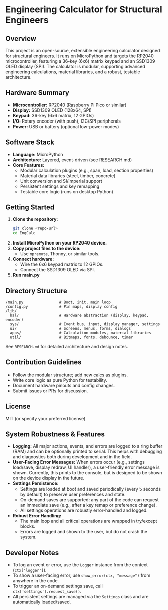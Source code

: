# Engineering Calculator for Structural Engineers

## Overview

This project is an open-source, extensible engineering calculator designed for structural engineers. It runs on MicroPython and targets the RP2040 microcontroller, featuring a 36-key (6x6) matrix keypad and an SSD1309 OLED display (SPI). The calculator is modular, supporting advanced engineering calculations, material libraries, and a robust, testable architecture.

## Hardware Summary

- **Microcontroller:** RP2040 (Raspberry Pi Pico or similar)
- **Display:** SSD1309 OLED (128x64, SPI)
- **Keypad:** 36-key (6x6 matrix, 12 GPIOs)
- **I/O:** Rotary encoder (with push), I2C/SPI peripherals
- **Power:** USB or battery (optional low-power modes)

## Software Stack

- **Language:** MicroPython
- **Architecture:** Layered, event-driven (see RESEARCH.md)
- **Core Features:**
  - Modular calculation plugins (e.g., span, load, section properties)
  - Material data libraries (steel, timber, concrete)
  - Unit conversion and SI/imperial support
  - Persistent settings and key remapping
  - Testable core logic (runs on desktop Python)

## Getting Started

1. **Clone the repository:**
   ```sh
   git clone <repo-url>
   cd EngCalc
   ```
2. **Install MicroPython on your RP2040 device.**
3. **Copy project files to the device:**
   - Use `mpremote`, Thonny, or similar tools.
4. **Connect hardware:**
   - Wire the 6x6 keypad matrix to 12 GPIOs.
   - Connect the SSD1309 OLED via SPI.
5. **Run main.py**

## Directory Structure

```
/main.py                # Boot, init, main loop
/config.py              # Pin maps, display config
/lib/
  hal/                  # Hardware abstraction (display, keypad, encoder)
  sys/                  # Event bus, input, display manager, settings
  ui/                   # Screens, menus, forms, dialogs
  apps/                 # Calculation modules, material libraries
  util/                 # Bitmaps, fonts, debounce, timer
```

See `RESEARCH.md` for detailed architecture and design notes.

## Contribution Guidelines

- Follow the modular structure; add new calcs as plugins.
- Write core logic as pure Python for testability.
- Document hardware pinouts and config changes.
- Submit issues or PRs for discussion.

## License

MIT (or specify your preferred license)

## System Robustness & Features

- **Logging:** All major actions, events, and errors are logged to a ring buffer (RAM) and can be optionally printed to serial. This helps with debugging and diagnostics both during development and in the field.
- **User-Facing Error Messages:** When errors occur (e.g., settings load/save, display redraw, UI handler), a user-friendly error message is shown. Currently, this prints to the console, but is designed to be shown on the device display in the future.
- **Settings Persistence:**
  - Settings are loaded at boot and saved periodically (every 5 seconds by default) to preserve user preferences and state.
  - On-demand saves are supported: any part of the code can request an immediate save (e.g., after a key remap or preference change).
  - All settings operations are robustly error-handled and logged.
- **Robust Error Handling:**
  - The main loop and all critical operations are wrapped in try/except blocks.
  - Errors are logged and shown to the user, but do not crash the system.

## Developer Notes

- To log an event or error, use the `Logger` instance from the context (`ctx['logger']`).
- To show a user-facing error, use `show_error(ctx, "message")` from anywhere in the code.
- To trigger an on-demand settings save, call `ctx['settings'].request_save()`.
- All persistent settings are managed via the `Settings` class and are automatically loaded/saved.
